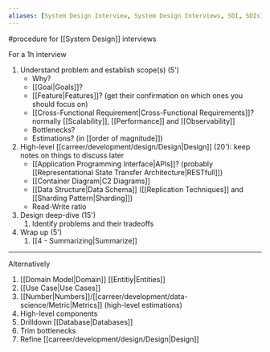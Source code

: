 ```yaml
---
aliases: [System Design Interview, System Design Interviews, SDI, SDIs]
---
```


#procedure for [[System Design]] interviews

For a 1h interview

1. Understand problem and establish scope(s) (5')
   - Why?
   - [[Goal|Goals]]?
   - [[Feature|Features]]? (get their confirmation on which ones you should focus on)
   - [[Cross-Functional Requirement|Cross-Functional Requirements]]? normally [[Scalability]], [[Performance]] and [[Observability]]
   - Bottlenecks?
   - Estimations? (in [[order of magnitude]])
2. High-level [[carreer/development/design/Design|Design]] (20'): keep notes on things to discuss later
   - [[Application Programming Interface|APIs]]? (probably [[Representational State Transfer Architecture|RESTfull]])
   - [[Container Diagram|C2 Diagrams]]
   - [[Data Structure|Data Schema]] ([[Replication Techniques]] and [[Sharding Pattern|Sharding]])
   - Read-Write ratio
3. Design deep-dive (15')
   1. Identify problems and their tradeoffs
4. Wrap up (5')
   1. [[4 - Summarizing|Summarize]]

---

Alternatively

1. [[Domain Model|Domain]] [[Entitiy|Entities]]
2. [[Use Case|Use Cases]]
3. [[Number|Numbers]]/[[carreer/development/data-science/Metric|Metrics]] (high-level estimations)
4. High-level components
5. Drilldown [[Database|Databases]]
6. Trim bottlenecks
7. Refine [[carreer/development/design/Design|Design]]
